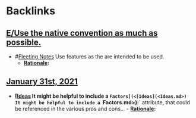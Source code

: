 
# Backlinks
## [E/Use the native convention as much as possible.](<E/Use the native convention as much as possible..md>)
- #[Fleeting Notes](<Fleeting Notes.md>) Use features as the are intended to be used.
    - **[Rationale](<Rationale.md>):**

## [January 31st, 2021](<January 31st, 2021.md>)
- **[[Ideas](<Ideas.md>) It might be helpful to include a `Factors](<[Ideas](<Ideas.md>) It might be helpful to include a `Factors.md>):**` attribute, that could be referenced in the various pros and cons...
                - **[Rationale](<Rationale.md>):**


